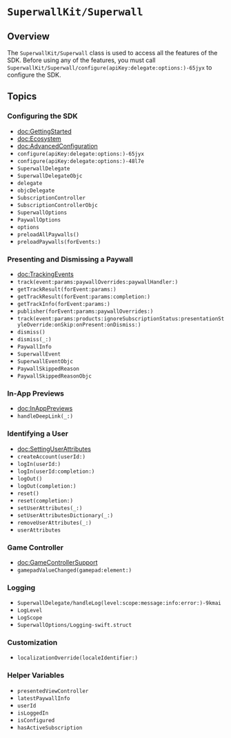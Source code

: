 # ``SuperwallKit/Superwall``

## Overview

The ``SuperwallKit/Superwall`` class is used to access all the features of the SDK. Before using any of the features, you must call ``SuperwallKit/Superwall/configure(apiKey:delegate:options:)-65jyx`` to configure the SDK.

## Topics

### Configuring the SDK

- <doc:GettingStarted>
- <doc:Ecosystem>
- <doc:AdvancedConfiguration>
- ``configure(apiKey:delegate:options:)-65jyx``
- ``configure(apiKey:delegate:options:)-48l7e``
- ``SuperwallDelegate``
- ``SuperwallDelegateObjc``
- ``delegate``
- ``objcDelegate``
- ``SubscriptionController``
- ``SubscriptionControllerObjc``
- ``SuperwallOptions``
- ``PaywallOptions``
- ``options``
- ``preloadAllPaywalls()``
- ``preloadPaywalls(forEvents:)``

### Presenting and Dismissing a Paywall

- <doc:TrackingEvents>
- ``track(event:params:paywallOverrides:paywallHandler:)``
- ``getTrackResult(forEvent:params:)``
- ``getTrackResult(forEvent:params:completion:)``
- ``getTrackInfo(forEvent:params:)``
- ``publisher(forEvent:params:paywallOverrides:)``
- ``track(event:params:products:ignoreSubscriptionStatus:presentationStyleOverride:onSkip:onPresent:onDismiss:)``
- ``dismiss()``
- ``dismiss(_:)``
- ``PaywallInfo``
- ``SuperwallEvent``
- ``SuperwallEventObjc``
- ``PaywallSkippedReason``
- ``PaywallSkippedReasonObjc``

### In-App Previews

- <doc:InAppPreviews>
- ``handleDeepLink(_:)``

### Identifying a User

- <doc:SettingUserAttributes>
- ``createAccount(userId:)``
- ``logIn(userId:)``
- ``logIn(userId:completion:)``
- ``logOut()``
- ``logOut(completion:)``
- ``reset()``
- ``reset(completion:)``
- ``setUserAttributes(_:)``
- ``setUserAttributesDictionary(_:)``
- ``removeUserAttributes(_:)``
- ``userAttributes``

### Game Controller

- <doc:GameControllerSupport>
- ``gamepadValueChanged(gamepad:element:)``

### Logging

- ``SuperwallDelegate/handleLog(level:scope:message:info:error:)-9kmai``
- ``LogLevel``
- ``LogScope``
- ``SuperwallOptions/Logging-swift.struct``

### Customization

- ``localizationOverride(localeIdentifier:)``

### Helper Variables
- ``presentedViewController``
- ``latestPaywallInfo``
- ``userId``
- ``isLoggedIn``
- ``isConfigured``
- ``hasActiveSubscription``
